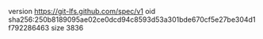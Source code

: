 version https://git-lfs.github.com/spec/v1
oid sha256:250b8189095ae02ce0dcd94c8593d53a301bde670cf5e27be304d1f792286463
size 3836
